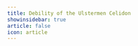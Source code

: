 ```yaml
---
title: Debility of the Ulstermen Celidon 
showinsidebar: true 
article: false 
icon: article 
---
```

